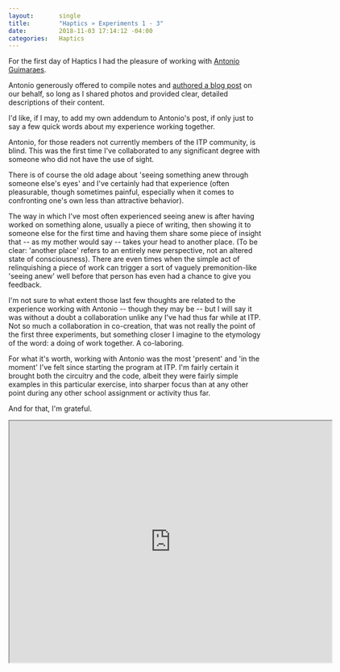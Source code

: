 ```yaml
---
layout:       single
title:        "Haptics » Experiments 1 - 3"
date:         2018-11-03 17:14:12 -04:00
categories:   Haptics
---
```


For the first day of Haptics I had the pleasure of working with [Antonio Guimaraes](https://wp.nyu.edu/antonioitp/).

Antonio generously offered to compile notes and [authored a blog post](https://wp.nyu.edu/antonioitp/2018/11/05/group-experiments-1-through-3/) on our behalf, so long as I shared photos and provided clear, detailed descriptions of their content.

I'd like, if I may, to add my own addendum to Antonio's post, if only just to say a few quick words about my experience working together.

Antonio, for those readers not currently members of the ITP community, is blind. This was the first time I've collaborated to any significant degree with someone who did not have the use of sight.

There is of course the old adage about 'seeing something anew through someone else's eyes' and I've certainly had that experience (often pleasurable, though sometimes painful, especially when it comes to confronting one's own less than attractive behavior).

The way in which I've most often experienced seeing anew is after having worked on something alone, usually a piece of writing, then showing it to someone else for the first time and having them share some piece of insight that -- as my mother would say -- takes your head to another place. (To be clear: 'another place' refers to an entirely new perspective, not an altered state of consciousness). There are even times when the simple act of relinquishing a piece of work can trigger a sort of vaguely premonition-like 'seeing anew' well before that person has even had a chance to give you feedback.

I'm not sure to what extent those last few thoughts are related to the experience working with Antonio -- though they may be -- but I will say it was without a doubt a collaboration unlike any I've had thus far while at ITP. Not so much a collaboration in co-creation, that was not really the point of the first three experiments, but something closer I imagine to the etymology of the word: a doing of work together. A co-laboring.

For what it's worth, working with Antonio was the most 'present' and 'in the moment' I've felt since starting the program at ITP. I'm fairly certain it brought both the circuitry and the code, albeit they were fairly simple examples in this particular exercise, into sharper focus than at any other point during any other school assignment or activity thus far.

And for that, I'm grateful.

<iframe src="https://drive.google.com/file/d/1B53lgDmxWVUcFD2gv-nmCOJrxNP-gGw6/preview" width="640" height="480" aria-label="Photo of Antonio holding vibrating motor to his inner forearm."></iframe>
